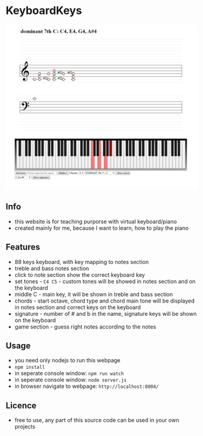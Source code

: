 # KeyboardKeys
![Image description](preview.jpg)

## Info
* this website is for teaching purporse with virtual keyboard/piano
* created mainly for me, because I want to learn, how to play the piano
## Features
* 88 keys keyboard, with key mapping to notes section
* treble and bass notes section
* click to note section show the correct keyboard key
* set tones - `C4 C5` - custom tones will be showed in notes section and on the keyboard
* middle C - main key, it will be shown in treble and bass section
* chords - start octave, chord type and chord main tone will be displayed in notes section and correct keys on the keyboard
* signature - number of # and b in the name, signature keys will be shown on the keyboard
* game section - guess right notes according to the notes
## Usage
* you need only nodejs to run this webpage
* `npm install`
* in seperate console window: `npm run watch`
* in seperate console window: `node server.js`
* in browser navigate to webpage: `http://localhost:8004/`
## Licence
* free to use, any part of this source code can be used in your own projects
